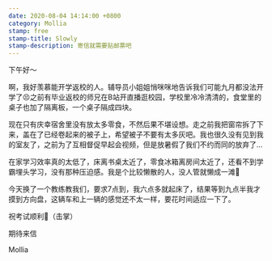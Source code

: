 ```yaml
---
date: 2020-08-04 14:14:00 +0800
category: Mollia
stamp: free
stamp-title: Slowly
stamp-description: 寄信就需要贴邮票吧
---
```


下午好～

啊，我好羡慕能开学返校的人。辅导员小姐姐悄咪咪地告诉我们可能九月都没法开学了😣之前有毕业返校的师兄在B站开直播逛校园，学校里冷冷清清的，食堂里的桌子也加了隔离板，一个桌子隔成四块。

现在只有庆幸宿舍里没有放太多零食，不然后果不堪设想。走之前我把窗帘拆了下来，盖在了已经卷起来的被子上，希望被子不要有太多灰吧。我也很久没有见到我的室友了，之前为了互相督促早起会视频，但是放暑假了我们不约而同的放弃了…

在家学习效率真的太低了，床离书桌太近了，零食冰箱离房间太近了，还看不到学霸埋头学习，没有那种压迫感。我是个比较懒散的人，没人管就懒成一滩🙈

今天换了一个教练教我们，要求7点到，我六点多就起床了，结果等到九点半我才摸到方向盘，这辆车和上一辆的感觉还不太一样，要花时间适应一下了。

祝考试顺利🙏（击掌）

期待来信

Mollia